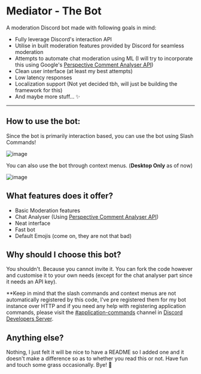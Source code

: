 # Mediator - The Bot

A moderation Discord bot made with following goals in mind:
- Fully leverage Discord's interaction API
- Utilise in built moderation features provided by Discord for seamless moderation
- Attempts to automate chat moderation using ML (I will try to incorporate this using Google's [Perspective Comment Analyser API](https://www.perspectiveapi.com/))
- Clean user interface (at least my best attempts)
- Low latency responses
- Localization support (Not yet decided tbh, will just be building the framework for this)
- And maybe more stuff... ✨

---
## How to use the bot:
Since the bot is primarily interaction based, you can use the bot using Slash Commands!

![image](https://user-images.githubusercontent.com/73820738/159138862-ae2d39bc-573c-4f71-a81a-c0d44db2c814.png)

You can also use the bot through context menus. (**Desktop Only** as of now)

![image](https://user-images.githubusercontent.com/73820738/159139016-f63035d6-d381-4d9e-8469-1917de1aa2ab.png)

## What features does it offer?
- Basic Moderation features
- Chat Analyser (Using [Perspective Comment Analyser API](https://www.perspectiveapi.com/))
- Neat interface
- Fast bot
- Default Emojis (come on, they are not that bad)

## Why should I choose this bot?
You shouldn't. Because you cannot invite it. You can fork the code however and customise it to your own needs (except for the chat analyser part since it needs an API key).

**Keep in mind that the slash commands and context menus are not automatically registered by this code, I've pre registered them for my bot instance over HTTP and if you need any help with registering application commands, please visit the [#application-commands](https://discord.com/channels/613425648685547541/788586647142793246) channel in [Discord Developers Server](https://discord.gg/discord-developers).

## Anything else?
Nothing, I just felt it will be nice to have a README so I added one and it doesn't make a difference so as to whether you read this or not.
Have fun and touch some grass occasionally. Bye! 👋
